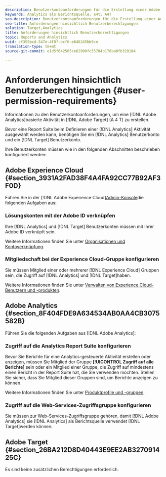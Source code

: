 ```yaml
---
description: Benutzerkontoanforderungen für die Erstellung einer Adobe Analytics-basierten Aktivität in Adobe Target (A4T).
keywords: Analytics als Berichtsquelle; a4t; A4T
seo-description: Benutzerkontoanforderungen für die Erstellung einer Adobe Analytics-basierten Aktivität in Adobe Target (A4T).
seo-title: Anforderungen hinsichtlich Benutzerberechtigungen
solution: Target,Analytics
title: Anforderungen hinsichtlich Benutzerberechtigungen
topic: Reports and Analytics
uuid: cf359bcd-547e-4f8f-bcf6-e646245bb9ce
translation-type: tm+mt
source-git-commit: e1d5f642505ce62900fc55784b178ba0fb320184

---
```



# Anforderungen hinsichtlich Benutzerberechtigungen {#user-permission-requirements}

Informationen zu den Benutzerkontoanforderungen, um eine [!DNL Adobe Analytics]basierte Aktivität in [!DNL Adobe Target] (A 4 T) zu erstellen.

Bevor eine Report Suite beim Definieren einer [!DNL Analytics] Aktivität ausgewählt werden kann, benötigen Sie ein [!DNL Analytics] Benutzerkonto und ein [!DNL Target] Benutzerkonto.

Ihre Benutzerkonten müssen wie in den folgenden Abschnitten beschrieben konfiguriert werden:

## Adobe Experience Cloud {#section_3931A2FAD38F4A4FA92CC77B92AF3F0D}

Führen Sie in der [!DNL Adobe Experience Cloud][Admin-Konsole](https://adminconsole.adobe.com)die folgenden Aufgaben aus:

### Lösungskonten mit der Adobe ID verknüpfen

Ihre [!DNL Analytics] und [!DNL Target] Benutzerkonten müssen mit Ihrer Adobe ID verknüpft sein.

Weitere Informationen finden Sie unter [Organisationen und Kontoverknüpfung](https://docs.adobe.com/help/en/core-services/interface/manage-users-and-products/organizations.html).

### Mitgliedschaft bei der Experience Cloud-Gruppe konfigurieren

Sie müssen Mitglied einer oder mehrerer [!DNL Experience Cloud] Gruppen sein, die Zugriff auf [!DNL Analytics] und [!DNL Target]haben.

Weitere Informationen finden Sie unter [Verwalten von Experience Cloud-Benutzern und -produkten](https://docs.adobe.com/content/help/en/core-services/interface/manage-users-and-products/admin-getting-started.html).


## Adobe Analytics {#section_8F404FDE9A634534AB0AA4CB3075582B}

Führen Sie die folgenden Aufgaben aus [!DNL Adobe Analytics]:

### Zugriff auf die Analytics Report Suite konfigurieren

Bevor Sie Berichte für eine Analytics-gesteuerte Aktivität erstellen oder anzeigen, müssen Sie Mitglied der Gruppe **[!UICONTROL Zugriff auf alle Berichte]** sein oder ein Mitglied einer Gruppe, die Zugriff auf mindestens einen Bericht in der Report Suite hat, die Sie verwenden möchten. Stellen Sie sicher, dass Sie Mitglied dieser Gruppen sind, um Berichte anzeigen zu können.

Weitere Informationen finden Sie unter [Produktprofile und -gruppen](https://docs.adobe.com/content/help/en/core-services/interface/manage-users-and-products/admin-getting-started.html#section_AB50558124D541CF80A0D3D76D35A4BF).

### Zugriff auf die Web-Services-Zugriffsgruppe konfigurieren

Sie müssen zur Web-Services-Zugriffsgruppe gehören, damit [!DNL Adobe Analytics] sie [!DNL Analytics] als Berichtsquelle verwendet [!DNL Target]werden können.

## Adobe Target {#section_26BA212D8D40443E9EE2AB327091425C}

Es sind keine zusätzlichen Berechtigungen erforderlich.
